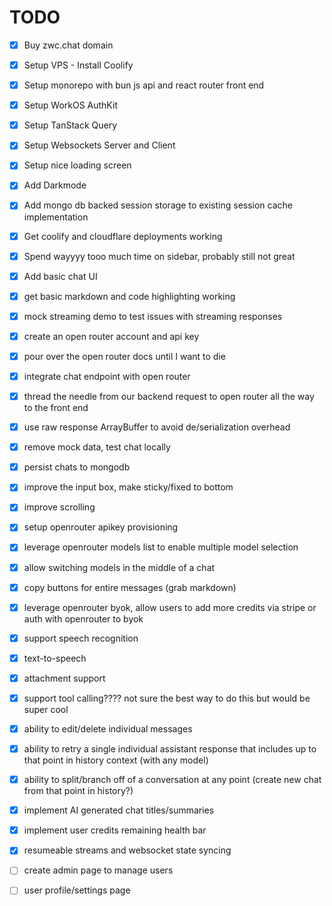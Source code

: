 # TODO

- [x] Buy zwc.chat domain
- [x] Setup VPS - Install Coolify
- [x] Setup monorepo with bun js api and react router front end
- [x] Setup WorkOS AuthKit
- [x] Setup TanStack Query
- [x] Setup Websockets Server and Client
- [x] Setup nice loading screen
- [x] Add Darkmode
- [x] Add mongo db backed session storage to existing session cache implementation
- [x] Get coolify and cloudflare deployments working
- [x] Spend wayyyy tooo much time on sidebar, probably still not great
- [x] Add basic chat UI
- [x] get basic markdown and code highlighting working
- [x] mock streaming demo to test issues with streaming responses
- [x] create an open router account and api key
- [x] pour over the open router docs until I want to die
- [x] integrate chat endpoint with open router
- [x] thread the needle from our backend request to open router all the way to the front end
- [x] use raw response ArrayBuffer to avoid de/serialization overhead
- [x] remove mock data, test chat locally
- [x] persist chats to mongodb
- [x] improve the input box, make sticky/fixed to bottom
- [x] improve scrolling
- [x] setup openrouter apikey provisioning
- [x] leverage openrouter models list to enable multiple model selection
- [x] allow switching models in the middle of a chat
- [x] copy buttons for entire messages (grab markdown)
- [x] leverage openrouter byok, allow users to add more credits via stripe or auth with openrouter to byok
- [x] support speech recognition
- [x] text-to-speech
- [x] attachment support
- [x] support tool calling???? not sure the best way to do this but would be super cool
- [x] ability to edit/delete individual messages
- [x] ability to retry a single individual assistant response that includes up to that point in history context (with any model)
- [x] ability to split/branch off of a conversation at any point (create new chat from that point in history?)
- [x] implement AI generated chat titles/summaries
- [x] implement user credits remaining health bar
- [x] resumeable streams and websocket state syncing
- [ ] create admin page to manage users
- [ ] user profile/settings page

